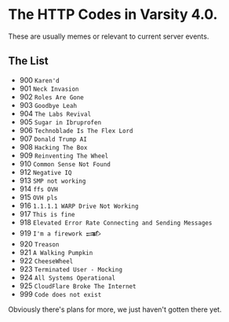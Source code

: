 # The HTTP Codes in Varsity 4.0.
These are usually memes or relevant to current server events.

## The List
- 900 `Karen'd`
- 901 `Neck Invasion`
- 902 `Roles Are Gone`
- 903 `Goodbye Leah`
- 904 `The Labs Revival`
- 905 `Sugar in Ibruprofen`
- 906 `Technoblade Is The Flex Lord`
- 907 `Donald Trump AI`
- 908 `Hacking The Box`
- 909 `Reinventing The Wheel`
- 910 `Common Sense Not Found`
- 912 `Negative IQ`
- 913 `SMP not working`
- 914 `ffs OVH`
- 915 `OVH pls`
- 916 `1.1.1.1 WARP Drive Not Working`
- 917 `This is fine`
- 918 `Elevated Error Rate Connecting and Sending Messages`
- 919 `I'm a firework 𒅃`
- 920 `Treason` 
- 921 `A Walking Pumpkin`
- 922 `CheeseWheel`
- 923 `Terminated User - Mocking`
- 924 `All Systems Operational`
- 925 `CloudFlare Broke The Internet`
- 999 `Code does not exist`

Obviously there's plans for more, we just haven't gotten there yet.
